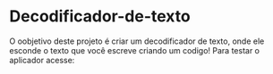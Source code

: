 # Decodificador-de-texto
O oobjetivo deste projeto é criar um decodificador de texto, onde ele esconde o texto que você escreve criando um codigo!
Para testar o aplicador acesse: 


